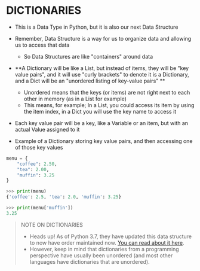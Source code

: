 # DICTIONARIES

- This is a Data Type in Python, but it is also our next Data Structure
- Remember, Data Structure is a way for us to organize data and allowing us to access that data
	- So Data Structures are like "containers" around data

- **A Dictionary will be like a List, but instead of items, they will be "key value pairs", and it will use "curly brackets" to denote it is a Dictionary, and a Dict will be an "unordered listing of key-value pairs" **
	- Unordered means that the keys (or items) are not right next to each other in memory (as in a List for example)
	- This means, for example; In a List, you could access its item by using the item index, in a Dict you will use the key name to access it

- Each key value pair will be a key, like a Variable or an item, but with an actual Value assigned to it

- Example of a Dictionary storing key value pairs, and then accessing one of those key values
```python
menu = {
    "coffee": 2.50,
    "tea": 2.00,
    "muffin": 3.25
}

>>> print(menu)
{'coffee': 2.5, 'tea': 2.0, 'muffin': 3.25}

>>> print(menu['muffin'])
3.25
```

> NOTE ON DICTIONARIES
> - Heads up! As of Python 3.7, they have updated this data structure to now have order maintained now. [You can read about it here](https://medium.com/junior-dev/python-dictionaries-are-ordered-now-but-how-and-why-5d5a40ee327f).  
> - However, keep in mind that dictionaries from a programming perspective have usually been unordered (and most other languages have dictionaries that are unordered).
